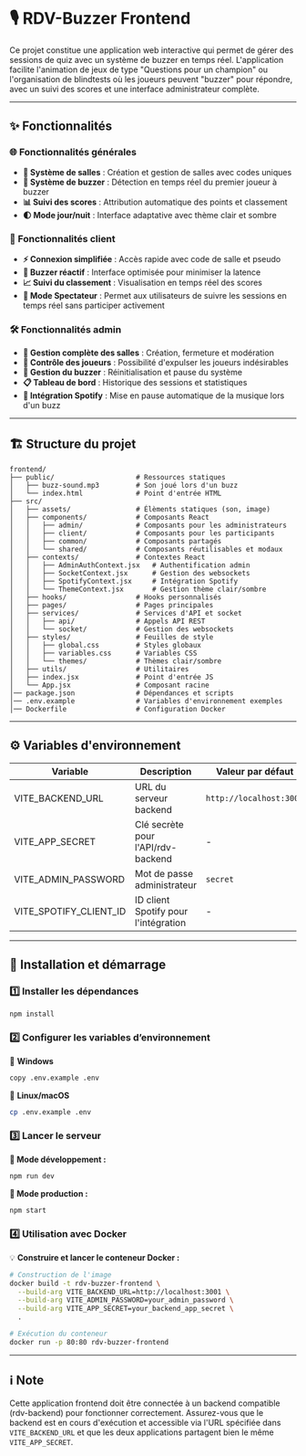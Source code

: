# 🎙️ RDV-Buzzer Frontend

Ce projet constitue une application web interactive qui permet de gérer des sessions de quiz avec un système de buzzer en temps réel. L'application facilite l'animation de jeux de type "Questions pour un champion" ou l'organisation de blindtests où les joueurs peuvent "buzzer" pour répondre, avec un suivi des scores et une interface administrateur complète.

---

## ✨ Fonctionnalités

### 🌐 Fonctionnalités générales

- **🚀 Système de salles** : Création et gestion de salles avec codes uniques
- **🔔 Système de buzzer** : Détection en temps réel du premier joueur à buzzer
- **📊 Suivi des scores** : Attribution automatique des points et classement
- **🌓 Mode jour/nuit** : Interface adaptative avec thème clair et sombre

### 👥 Fonctionnalités client

- **⚡ Connexion simplifiée** : Accès rapide avec code de salle et pseudo
- **🎯 Buzzer réactif** : Interface optimisée pour minimiser la latence
- **📈 Suivi du classement** : Visualisation en temps réel des scores
- **👀 Mode Spectateur** : Permet aux utilisateurs de suivre les sessions en temps réel sans participer activement

### 🛠️ Fonctionnalités admin

- **🔧 Gestion complète des salles** : Création, fermeture et modération
- **🚫 Contrôle des joueurs** : Possibilité d'expulser les joueurs indésirables
- **🔄 Gestion du buzzer** : Réinitialisation et pause du système
- **📋 Tableau de bord** : Historique des sessions et statistiques
- **🎵 Intégration Spotify** : Mise en pause automatique de la musique lors d'un buzz

---

## 🏗️ Structure du projet

```plaintext
frontend/
├── public/                    # Ressources statiques
│   ├── buzz-sound.mp3         # Son joué lors d'un buzz
│   └── index.html             # Point d'entrée HTML
├── src/
│   ├── assets/                # Élèments statiques (son, image)       
│   ├── components/            # Composants React
│   │   ├── admin/             # Composants pour les administrateurs
│   │   ├── client/            # Composants pour les participants
│   │   ├── common/            # Composants partagés
│   │   └── shared/            # Composants réutilisables et modaux
│   ├── contexts/              # Contextes React
│   │   ├── AdminAuthContext.jsx   # Authentification admin
│   │   ├── SocketContext.jsx      # Gestion des websockets
│   │   ├── SpotifyContext.jsx     # Intégration Spotify
│   │   └── ThemeContext.jsx       # Gestion thème clair/sombre
│   ├── hooks/                 # Hooks personnalisés
│   ├── pages/                 # Pages principales
│   ├── services/              # Services d'API et socket
│   │   ├── api/               # Appels API REST
│   │   └── socket/            # Gestion des websockets
│   ├── styles/                # Feuilles de style
│   │   ├── global.css         # Styles globaux
│   │   ├── variables.css      # Variables CSS
│   │   └── themes/            # Thèmes clair/sombre
│   ├── utils/                 # Utilitaires
│   ├── index.jsx              # Point d'entrée JS
│   └── App.jsx                # Composant racine
│── package.json               # Dépendances et scripts
│── .env.example               # Variables d'environnement exemples
│── Dockerfile                 # Configuration Docker
```

---

## ⚙️ Variables d'environnement

| Variable               | Description                          | Valeur par défaut         | Obligatoire |
|------------------------|--------------------------------------|---------------------------|-------------|
| VITE_BACKEND_URL       | URL du serveur backend               | `http://localhost:3001`   | ✅ Oui      |
| VITE_APP_SECRET        | Clé secrète pour l'API/rdv-backend   | -                         | ✅ Oui      |
| VITE_ADMIN_PASSWORD    | Mot de passe administrateur          | `secret`                  | ✅ Oui      |
| VITE_SPOTIFY_CLIENT_ID | ID client Spotify pour l'intégration | -                         | ➖ Si activé|

---

## 🚀 Installation et démarrage

### 1️⃣ Installer les dépendances  
```bash
npm install
```

### 2️⃣ Configurer les variables d’environnement  
📌 **Windows**  
```bash
copy .env.example .env
```
📌 **Linux/macOS**  
```bash
cp .env.example .env
```

### 3️⃣ Lancer le serveur  
**🔹 Mode développement :**  
```bash
npm run dev
```
**🔹 Mode production :**  
```bash
npm start
```

### 4️⃣ Utilisation avec Docker  
💡 **Construire et lancer le conteneur Docker :**  
```bash
# Construction de l'image
docker build -t rdv-buzzer-frontend \
  --build-arg VITE_BACKEND_URL=http://localhost:3001 \
  --build-arg VITE_ADMIN_PASSWORD=your_admin_password \
  --build-arg VITE_APP_SECRET=your_backend_app_secret \
  .

# Exécution du conteneur
docker run -p 80:80 rdv-buzzer-frontend
```

---

## ℹ️ Note

Cette application frontend doit être connectée à un backend compatible (rdv-backend) pour fonctionner correctement. Assurez-vous que le backend est en cours d'exécution et accessible via l'URL spécifiée dans `VITE_BACKEND_URL` et que les deux applications partagent bien le même `VITE_APP_SECRET`.
